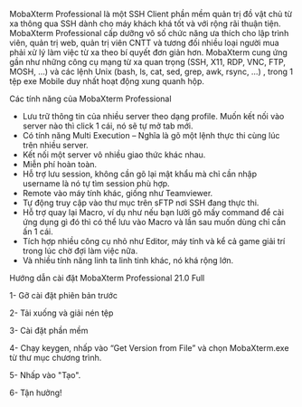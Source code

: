 MobaXterm Professional là một SSH Client phần mềm quản trị đồ vật chủ từ xa thông qua SSH dành cho máy khách khá tốt và với rộng rãi thuận tiện. MobaXterm Professional cấp dưỡng vô số chức năng ưa thích cho lập trình viên, quản trị web, quản trị viên CNTT và tương đối nhiều loại người mua phải xử lý làm việc từ xa theo bí quyết đơn giản hơn. MobaXterm cung ứng gần như những công cụ mạng từ xa quan trọng (SSH, X11, RDP, VNC, FTP, MOSH, …) và các lệnh Unix (bash, ls, cat, sed, grep, awk, rsync, …) , trong 1 tệp exe Mobile duy nhất hoạt động xung quanh hộp.

Các tính năng của MobaXterm Professional
* Lưu trữ thông tin của nhiều server theo dạng profile. Muốn kết nối vào server nào thì click 1 cái, nó sẽ tự mở tab mới.
* Có tính năng Multi Execution – Nghĩa là gõ một lệnh thực thi cùng lúc trên nhiều server.
* Kết nối một server vô nhiều giao thức khác nhau.
* Miễn phí hoàn toàn.
* Hỗ trợ lưu session, không cần gõ lại mật khẩu mà chỉ cần nhập username là nó tự tìm session phù hợp.
* Remote vào máy tính khác, giống như Teamviewer.
* Tự động truy cập vào thư mục trên sFTP nơi SSH đang thực thi.
* Hỗ trợ quay lại Macro, ví dụ như nếu bạn lười gõ mấy command để cài ứng dụng gì đó thì có thể lưu vào Macro và lần sau muốn dùng chỉ cần ấn 1 cái.
* Tích hợp nhiều công cụ nhỏ như Editor, máy tính và kể cả game giải trí trong lúc chờ đợi làm việc nữa.
* Và nhiều tính năng linh ta linh tinh khác, nó khá rộng lớn.

Hướng dẫn cài đặt MobaXterm Professional 21.0 Full

1- Gỡ cài đặt phiên bản trước

2- Tải xuống và giải nén tệp

3- Cài đặt phần mềm

4- Chạy keygen, nhấp vào “Get Version from File” và chọn MobaXterm.exe từ thư mục chương trình.

5- Nhấp vào "Tạo".

6- Tận hưởng!
